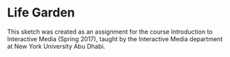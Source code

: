 # Life Garden
This sketch was created as an assignment for the course Introduction to Interactive Media (Spring 2017), taught by the Interactive Media department at New York University Abu Dhabi.
